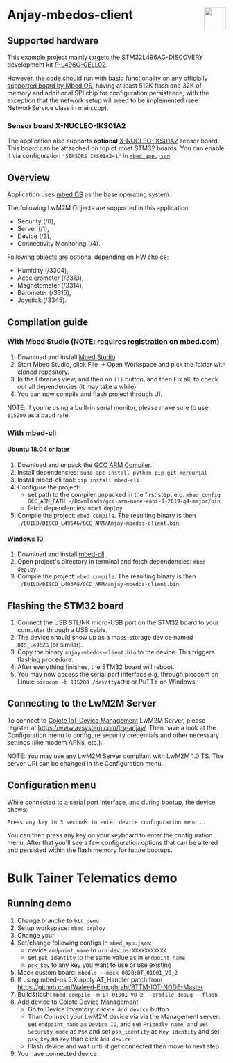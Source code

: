 
# Anjay-mbedos-client [<img align="right" height="50px" src="https://avsystem.github.io/Anjay-doc/_images/avsystem_logo.png">](http://www.avsystem.com/)

## Supported hardware

This example project mainly targets the STM32L496AG-DISCOVERY development kit
[P-L496G-CELL02](https://www.st.com/en/evaluation-tools/p-l496g-cell02.html).

However, the code should run with basic functionality on any [officially supported board by Mbed OS](https://os.mbed.com/platforms), having at least 512K flash and 32K of memory and additional SPI
chip for configuration persistence, with the exception that the network setup will need to be
implemented (see NetworkService class in main.cpp).

### Sensor board X-NUCLEO-IKS01A2

The application also supports **optional** [X-NUCLEO-IKS01A2](https://www.st.com/en/ecosystems/x-nucleo-iks01a2.html) sensor board. This board can be attaached on top of most STM32 boards. You can enable it via configuration `"SENSORS_IKS01A2=1"` in [`mbed_app.json`](https://github.com/AVSystem/Anjay-mbedos-client/blob/master/mbed_app.json#L3).

## Overview

Application uses [mbed OS](https://os.mbed.com/mbed-os/) as the base operating system.

The following LwM2M Objects are supported in this application:

- Security (/0),
- Server (/1),
- Device (/3),
- Connectivity Monitoring (/4).

Following objects are optional depending on HW choice:

- Humidity (/3304),
- Accelerometer (/3313),
- Magnetometer (/3314),
- Barometer (/3315),
- Joystick (/3345).

## Compilation guide

### With Mbed Studio (NOTE: requires registration on mbed.com)

1. Download and install [Mbed Studio](https://os.mbed.com/studio/)
2. Start Mbed Studio, click File -> Open Workspace and pick the folder with cloned repository.
3. In the Libraries view, and then on `(!)` button, and then Fix all, to check out all dependencies (it may take a while).
4. You can now compile and flash project through UI.

NOTE: if you're using a built-in serial monitor, please make sure to use `115200` as a baud rate.

### With mbed-cli

#### Ubuntu 18.04 or later

1. Download and unpack the [GCC ARM Compiler](https://developer.arm.com/tools-and-software/open-source-software/developer-tools/gnu-toolchain/gnu-rm/downloads).
2. Install dependencies: `sudo apt install python-pip git mercurial`
3. Install mbed-cli tool: `pip install mbed-cli`
4. Configure the project:
    - set path to the compiler unpacked in the first step, e.g. `mbed config GCC_ARM_PATH ~/Downloads/gcc-arm-none-eabi-9-2019-q4-major/bin`
    - fetch dependencies: `mbed deploy`
5. Compile the project: `mbed compile`. The resulting binary is then `./BUILD/DISCO_L496AG/GCC_ARM/Anjay-mbedos-client.bin`.

#### Windows 10

1. Download and install [mbed-cli](https://github.com/ARMmbed/mbed-cli-windows-installer/releases/latest).
2. Open project's directory in terminal and fetch dependencies: `mbed deploy`.
3. Compile the project: `mbed compile`. The resulting binary is then `./BUILD/DISCO_L496AG/GCC_ARM/anjay-mbedos-client.bin`.

## Flashing the STM32 board

1. Connect the USB STLINK micro-USB port on the STM32 board to your computer through a USB cable.
2. The device should show up as a mass-storage device named `DIS_L496ZG` (or similar).
3. Copy the binary `anjay-mbedos-client.bin` to the device. This triggers flashing procedure.
4. After everything finishes, the STM32 board will reboot.
5. You may now access the serial port interface e.g. through picocom on Linux: `picocom -b 115200 /dev/ttyACM0` or PuTTY on Windows.

## Connecting to the LwM2M Server

To connect to [Coiote IoT Device
Management](https://www.avsystem.com/products/coiote-iot-device-management-platform/) LwM2M Server,
please register at https://www.avsystem.com/try-anjay/. Then have a look at the Configuration menu
to configure security credentials and other necessary settings (like modem APNs, etc.).

NOTE: You may use any LwM2M Server compliant with LwM2M 1.0 TS. The server URI can be changed
in the Configuration menu.

## Configuration menu

While connected to a serial port interface, and during bootup, the device shows:

```
Press any key in 3 seconds to enter device configuration menu...
```

You can then press any key on your keyboard to enter the configuration menu. After that you'll
see a few configuration options that can be altered and persisted within the flash memory for
future bootups.


# Bulk Tainer Telematics demo

## Running demo
1. Change branche to `btt_demo`
2. Setup workspace: `mbed deploy`
3. Change your 
3. Set/change following configs in `mbed_app.json`:
    - device `endpoint_name` to `urn:dev:os:XXXXXXXXXXX`
    - set `psk_identity` to the same value as in `endpoint_name`
    - `psk_key` to any key you want to use or use existing
4. Mock custom board: `mbedls --mock 0828:BT_01001_V0_2`
5. If using mbed-os 5.X apply AT_Handler patch from https://github.com/Waleed-Elmughrabi/BTTM-IOT-NODE-Master
6. Build&flash: `mbed compile -m BT_01001_V0_2 --profile debug --flash`
7. Add device to Coiote Device Management
    * Go to Device Inventory, click `+ Add device` button
    * Than Connect your LwM2M device via via the Management server: set `endpoint_name` as `Device ID`, and set `Friendly name`, and set  `Security mode` as `PSK` and set `psk_identity` as `Key Identity` and set `psk_key` as `Key` than click `Add device`
    * Flash device and wait until it get connected then move to next step
8. You have connected device
